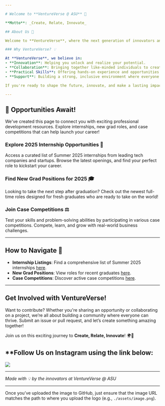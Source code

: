 ```yaml
---

# Welcome to **VentureVerse @ ASU** 🚀

**Motto**: _Create, Relate, Innovate_

## About Us 🌟

Welcome to **VentureVerse**, where the next generation of innovators and entrepreneurs come to thrive! We are a dynamic community at Arizona State University, driven by creativity, collaboration, and the power of ideas. Our mission is to empower students with the mentorship, resources, and network they need to transform groundbreaking ideas into impactful ventures.

### Why VentureVerse? 💡

At **VentureVerse**, we believe in:
- **Innovation**: Helping you unlock and realize your potential.
- **Collaboration**: Bringing together like-minded individuals to create meaningful change.
- **Practical Skills**: Offering hands-on experience and opportunities to develop real-world skills.
- **Support**: Building a strong, inclusive environment where everyone is encouraged to dream big.

If you're ready to shape the future, innovate, and make a lasting impact, you've found your tribe!

---
```


## 🚀 **Opportunities Await!**

We've created this page to connect you with exciting professional development resources. Explore internships, new grad roles, and case competitions that can help launch your career!

### Explore 2025 Internship Opportunities 🌱
Access a curated list of Summer 2025 internships from leading tech companies and startups. Browse the latest openings, and find your perfect role to kickstart your career.

### Find New Grad Positions for 2025 🎓
Looking to take the next step after graduation? Check out the newest full-time roles designed for fresh graduates who are ready to take on the world!

### Join Case Competitions ⚖️
Test your skills and problem-solving abilities by participating in various case competitions. Compete, learn, and grow with real-world business challenges.

---

## How to Navigate 📜
- **Internship Listings**: Find a comprehensive list of Summer 2025 internships [here](./internships.json).
- **New Grad Positions**: View roles for recent graduates [here](./newgrad.json).
- **Case Competitions**: Discover active case competitions [here](./competitions.json).

---

## **Get Involved with VentureVerse!**
Want to contribute? Whether you're sharing an opportunity or collaborating on a project, we’re all about building a community where everyone can thrive. Submit an issue or pull request, and let’s create something amazing together!

Join us on this exciting journey to **Create, Relate, Innovate**! 🌍💼

## **Follow Us on Instagram using the link below: 
<a href = "https://www.instagram.com/ventureverse_asu/">
  <img src = "https://banner2.cleanpng.com/20240112/pil/transparent-instagram-logo-colorful-camera-with-red-light-on-black-1710926114455.webp"> 
</a>

---

_Made with 💡 by the innovators at VentureVerse @ ASU_

---

Once you’ve uploaded the image to GitHub, just ensure that the image URL matches the path to where you upload the logo (e.g., `./assets/image.png`).
